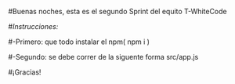 #Buenas noches, esta es el segundo Sprint del equito T-WhiteCode

#*Instrucciones:*

#-Primero: que todo instalar el npm( npm i )

#-Segundo: se debe correr de la siguente forma src/app.js


#¡Gracias!
